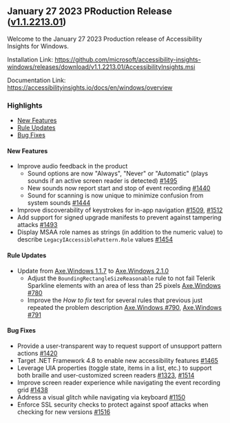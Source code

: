 ## January 27 2023 PRoduction Release ([v1.1.2213.01](https://github.com/Microsoft/accessibility-insights-windows/releases/tag/v1.1.2213.01))

Welcome to the January 27 2023 Production release of Accessibility Insights for Windows.

Installation Link: https://github.com/microsoft/accessibility-insights-windows/releases/download/v1.1.2213.01/AccessibilityInsights.msi

Documentation Link: https://accessibilityinsights.io/docs/en/windows/overview

### Highlights

- [New Features](#new-features)
- [Rule Updates](#rule-updates)
- [Bug Fixes](#bug-fixes)

#### New Features

- Improve audio feedback in the product
  - Sound options are now "Always", "Never" or "Automatic" (plays sounds if an active screen reader is detected) [#1495](https://github.com/microsoft/accessibility-insights-windows/pull/1495)
  - New sounds now report start and stop of event recording [#1440](https://github.com/microsoft/accessibility-insights-windows/issues/1440)
  - Sound for scanning is now unique to minimize confusion from system sounds [#1444](https://github.com/microsoft/accessibility-insights-windows/issues/1444)
- Improve discoverability of keystrokes for in-app navigation [#1509](https://github.com/microsoft/accessibility-insights-windows/pull/1509), [#1512](https://github.com/microsoft/accessibility-insights-windows/issues/1512)
- Add support for signed upgrade manifests to prevent against tampering attacks [#1493](https://github.com/microsoft/accessibility-insights-windows/pull/1493)
- Display MSAA role names as strings (in addition to the numeric value) to describe `LegacyIAccessiblePattern.Role` values [#1454](https://github.com/microsoft/accessibility-insights-windows/issues/1454)

#### Rule Updates

- Update from [Axe.Windows 1.1.7](https://github.com/microsoft/axe-windows/releases/tag/v1.1.7) to [Axe.Windows 2.1.0](https://github.com/microsoft/axe-windows/releases/tag/v2.1.0)
  - Adjust the `BoundingRectangleSizeReasonable` rule to not fail Telerik Sparkline elements with an area of less than 25 pixels [Axe.Windows #780](https://github.com/microsoft/axe-windows/issues/780)
  - Improve the _How to fix_ text for several rules that previous just repeated the problem description [Axe.Windows #790](https://github.com/microsoft/axe-windows/pull/790), [Axe.Windows #791](https://github.com/microsoft/axe-windows/pull/791)

#### Bug Fixes

- Provide a user-transparent way to request support of unsupport pattern actions [#1420](https://github.com/microsoft/accessibility-insights-windows/issues/1420)
- Target .NET Framework 4.8 to enable new accessibility features [#1465](https://github.com/microsoft/accessibility-insights-windows/issues/1465)
- Leverage UIA properties (toggle state, items in a list, etc.) to support both braille and user-customized screen readers [#1323](https://github.com/microsoft/accessibility-insights-windows/issues/1323), [#1514](https://github.com/microsoft/accessibility-insights-windows/issues/1514)
- Improve screen reader experience while navigating the event recording grid [#1438](https://github.com/microsoft/accessibility-insights-windows/issues/1438)
- Address a visual glitch while navigating via keyboard [#1150](https://github.com/microsoft/accessibility-insights-windows/issues/1150)
- Enforce SSL security checks to protect against spoof attacks when checking for new versions [#1516](https://github.com/microsoft/accessibility-insights-windows/pull/1516)

